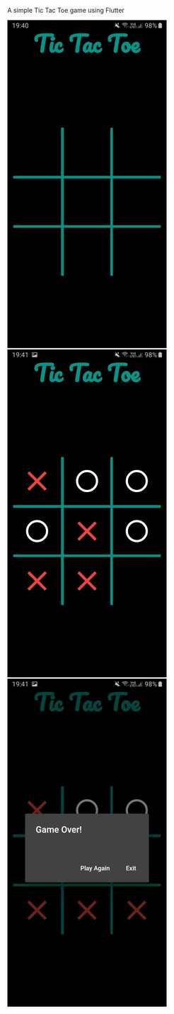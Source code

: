 A simple Tic Tac Toe game using Flutter

![SS 1 of TicTacToe](https://github.com/yashkhasgiwala/images/blob/master/ttt1.jpg)
![SS 2 of TicTacToe](https://github.com/yashkhasgiwala/images/blob/master/ttt2.jpg)
![SS 3 of TicTacToe](https://github.com/yashkhasgiwala/images/blob/master/ttt3.jpg)
